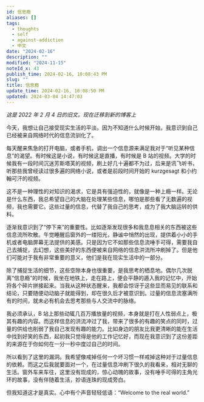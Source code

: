 ```yaml
---
id: 信息瘾
aliases: []
tags:
  - thoughts
  - self
  - against-addiction
  - 中文
date: "2024-02-16"
description: ""
modified: "2024-11-15"
noteId_x: 43
publish_time: 2024-02-16, 10:08:43 PM
slug: ""
title: 信息瘾
update_time: 2024-02-16, 10:08:50 PM
updated: 2024-03-04 14:47:03
---
```


*这是 2022 年 2 月 4 日的旧文。现在迁移到新的博客上*

今天，我想让自己接受现实生活的平淡。因为不知道什么时候开始，我意识到自己已经被来自网络时代的信息流驯化了。

每天醒来焦急的打开电脑，或者手机，调出一个信息源来满足我对于“听见某种信息”的渴望。有时候这是小说，有时候这是直播，有时候是 B 站的视频。大学的时候我有一段时间沉迷芳斯塔芙的视频，刷上好几十遍都不为过，后来是讯飞听书，听那些我曾经读过很多遍的网络小说，或者是前段时间开始的 kurzgesagt 和小约翰可汗的视频。

这不是一种理性的对知识的渴求，它是具有强迫性的，就像是一种上瘾一样。无论是什么东西，我总希望自己的大脑在处理某些信息，哪怕是那些看了无数遍的视频，我也需要它。这些过量的信息，代替了我自己的思考，成为了我大脑运转的供料。

逐渐我意识到了“停下来”的重要性。比如逐渐发现很多和我息息相关的东西被这些信息流所吹散。午觉睡醒后窗外的一缕阳光，静谧中悄然的出现，提供着小小的手机或者电脑屏幕无法提供的美感。只是因为它不如那些信息流唾手可得，需要我自己去捕捉，去幻想，这些美好的东西便被来自网络的信息洪流所冲刷掉了。但是他们可能对于我有非常重要的意义，他们是我在现实生活中的一部分。

除了捕捉生活的细节，这些空隙本身也很重要，是我思考的栖息地。偶尔几次脱离“信息瘾”的时候，我坐在地铁上，走在路上，便会平静的遁入我的记忆中，开始将各个碎片拼接起来。当我从这种状态醒来，我都会惊讶于这些显而易见的联系和结论，只要随便动动脑子就能得到，却在很久后才被意识到。过量的信息流塞满所有的时间，就未必有机会去思考那些与人交流中的脉络。

我必须承认，B 站上那些动辄几百万播放量的视频，本身就是打在人性弱点上，极其有趣的内容。而这样信息的洪流冲过了我，带来了很多的有趣的笑点的同时，过量的供给也削弱了我自己发现有趣的能力。比如身边的朋友比我更清晰的能在生活中找到好笑的东西，起初我只觉得是他的工作记忆好，而现在我意识到了这份差距的来源在于你如何在一分一秒中度过自己的时间。

所以看到了这里的漏洞。我希望像戒掉任何一个坏习惯一样戒掉这种对于过量信息的依赖。而这之后我就要面对一个，在过量信息冲刷下很久的我看来，相对无聊的生活。窗外车来车往，这里没有现成的，惊心动魄的故事，没有唾手可得的主角光环的故事，没有伴随着生活，妙语连珠的现成旁白。

但我知道这才是真实。心中有个声音轻轻低语：“Welcome to the real world.”

